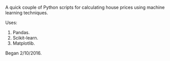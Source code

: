 A quick couple of Python scripts for calculating house prices using machine learning techniques.

Uses:
1) Pandas.
2) Scikit-learn.
3) Matplotlib.

Began 2/10/2016.
